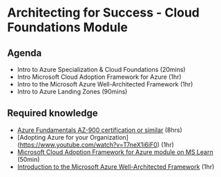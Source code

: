 # Architecting for Success - Cloud Foundations Module

## Agenda

- Intro to Azure Specialization & Cloud Foundations (20mins)
- Intro Microsoft Cloud Adoption Framework for Azure (1hr)
- Intro to the Microsoft Azure Well-Architected Framework (1hr)
- Intro to Azure Landing Zones (90mins)

## Required knowledge

- [Azure Fundamentals AZ-900 certification or similar](https://learn.microsoft.com/en-us/training/paths/azure-fundamentals/) (8hrs)
- [Adopting Azure for your Organization] (https://www.youtube.com/watch?v=T7neX1i6iF0) (1hr)
- [Microsoft Cloud Adoption Framework for Azure module on MS Learn](https://learn.microsoft.com/en-us/training/modules/microsoft-cloud-adoption-framework-for-azure/) (50min)
- [Introduction to the Microsoft Azure Well-Architected Framework](https://learn.microsoft.com/en-us/training/modules/azure-well-architected-introduction/) (1hr)